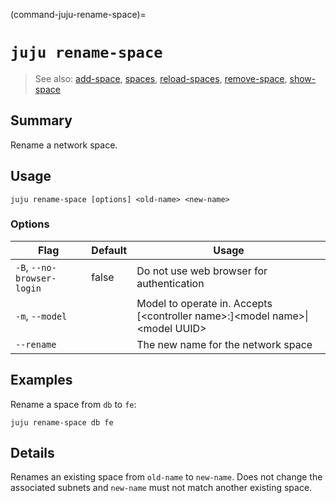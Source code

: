 (command-juju-rename-space)=
# `juju rename-space`
> See also: [add-space](#add-space), [spaces](#spaces), [reload-spaces](#reload-spaces), [remove-space](#remove-space), [show-space](#show-space)

## Summary
Rename a network space.

## Usage
```juju rename-space [options] <old-name> <new-name>```

### Options
| Flag | Default | Usage |
| --- | --- | --- |
| `-B`, `--no-browser-login` | false | Do not use web browser for authentication |
| `-m`, `--model` |  | Model to operate in. Accepts [&lt;controller name&gt;:]&lt;model name&gt;&#x7c;&lt;model UUID&gt; |
| `--rename` |  | The new name for the network space |

## Examples

Rename a space from `db` to `fe`:

	juju rename-space db fe


## Details
Renames an existing space from `old-name` to `new-name`. Does not change the
associated subnets and `new-name` must not match another existing space.